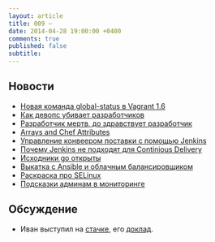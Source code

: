 ```yaml
---
layout: article
title: 009 — 
date: 2014-04-28 19:00:00 +0400
comments: true
published: false
subtitle: 
---
```


## Новости
* [Новая команда global-status в Vagrant 1.6](http://www.vagrantup.com/blog/feature-preview-vagrant-1-6-global-status.html)
* [Как девопс убивает разработчиков](http://jeffknupp.com/blog/2014/04/15/how-devops-is-killing-the-developer/)
* [Разработчик мертв, до здравствует разработчик](http://www.paperplanes.de/2014/4/17/the-developer-is-dead.html)
* [Arrays and Chef Attributes](https://coderanger.net/2013/06/arrays-and-chef/)
* [Управление конвеером поставки с помощью Jenkins](http://www.infoq.com/articles/orch-pipelines-jenkins)
* [Почему Jenkins не подходят для Continious Delivery](http://www.cloudsidekick.com/blog/stretch-armstrong.html)
* [Исходники go открыты](http://www.go.cd/)
* [Выкатка с Ansible и облачным балансировщиком](http://developer.rackspace.com/blog/rolling-deployments-with-ansible-and-cloud-load-balancers.html)
* [Раскраска про SELinux](https://github.com/mairin/selinux-coloring-book)
* [Подсказки админам в
  мониторинге](http://riltsken.github.io/devops/infrastructure/monitoring/2014/04/19/making-runbooks-more-useful-by-exposing-them-through-monitoring.html)

## Обсуждение

* Иван выступил на [стачкe](http://nastachku.ru/), его [доклад](http://www.slideshare.net/evtuhovich/nastachku-33507860).
